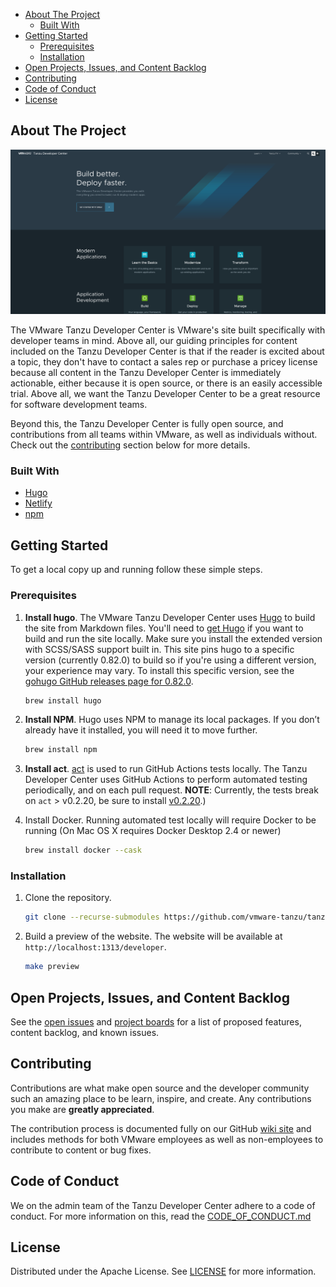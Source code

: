 
- [About The Project](#about-the-project)
  - [Built With](#built-with)
- [Getting Started](#getting-started)
  - [Prerequisites](#prerequisites)
  - [Installation](#installation)
- [Open Projects, Issues, and Content Backlog](#open-projects-issues-and-content-backlog)
- [Contributing](#contributing)
- [Code of Conduct](#code-of-conduct)
- [License](#license)


## About The Project

![Tanzu Developer Center Screen Shot](static/images/github/homepage-screenshot.png)

The VMware Tanzu Developer Center is VMware's site built specifically with developer teams in mind. Above all, our guiding principles for content included on the Tanzu Developer Center is that if the reader is excited about a topic, they don't have to contact a sales rep or purchase a pricey license because all content in the Tanzu Developer Center is immediately actionable, either because it is open source, or there is an easily accessible trial. Above all, we want the Tanzu Developer Center to be a great resource for software development teams. 

Beyond this, the Tanzu Developer Center is fully open source, and contributions from all teams within VMware, as well as individuals without. Check out the [contributing](#contributing) section below for more details.


### Built With

* [Hugo](https://gohugo.io)
* [Netlify](https://www.netlify.com)
* [npm](https://www.npmjs.com)


## Getting Started

To get a local copy up and running follow these simple steps.

### Prerequisites

1. **Install hugo**. The VMware Tanzu Developer Center uses [Hugo](https://gohugo.io/) to build the site from Markdown files. You'll need to [get Hugo](https://gohugo.io/getting-started/installing/) if you want to build and run the site locally. Make sure you install the extended version with SCSS/SASS support built in. This site pins hugo to a specific version (currently 0.82.0) to build so if you're using a different version, your experience may vary. To install this specific version, see the [gohugo GitHub releases page for 0.82.0](https://github.com/gohugoio/hugo/releases/tag/v0.82.0).

     ```bash
     brew install hugo
     ```

2. **Install NPM**. Hugo uses NPM to manage its local packages. If you don’t already have it installed, you will need it to move further.

     ```bash
     brew install npm
     ```

3. **Install act**. [act](https://github.com/nektos/act/releases/tag/v0.2.20) is used to run GitHub Actions tests locally. The Tanzu Developer Center uses GitHub Actions to perform automated testing periodically, and on each pull request. **NOTE**: Currently, the tests break on `act` > v0.2.20, be sure to install [v0.2.20](https://github.com/nektos/act/releases/tag/v0.2.20).)

4. Install Docker. Running automated test locally will require Docker to be running (On Mac OS X requires Docker Desktop 2.4 or newer)

     ```bash
     brew install docker --cask
     ```

### Installation

1. Clone the repository.

     ```bash
     git clone --recurse-submodules https://github.com/vmware-tanzu/tanzu-dev-portal.git
     ```

2. Build a preview of the website. The website will be available at `http://localhost:1313/developer`.
    
     ```bash
     make preview
     ```


## Open Projects, Issues, and Content Backlog

See the [open issues](https://github.com/vmware-tanzu/tanzu-dev-portal/issues) and [project boards](https://github.com/vmware-tanzu/tanzu-dev-portal/projects) for a list of proposed features, content backlog, and known issues.


## Contributing

Contributions are what make open source and the developer community such an amazing place to be learn, inspire, and create. Any contributions you make are **greatly appreciated**.

The contribution process is documented fully on our GitHub [wiki site](https://github.com/vmware-tanzu/tanzu-dev-portal/wiki) and includes methods for both VMware employees as well as non-employees to contribute to content or bug fixes.


## Code of Conduct

We on the admin team of the Tanzu Developer Center adhere to a code of conduct. For more information on this, read the [CODE_OF_CONDUCT.md](CODE_OF_CONDUCT.md)

## License

Distributed under the Apache License. See [LICENSE](LICENSE) for more information.

